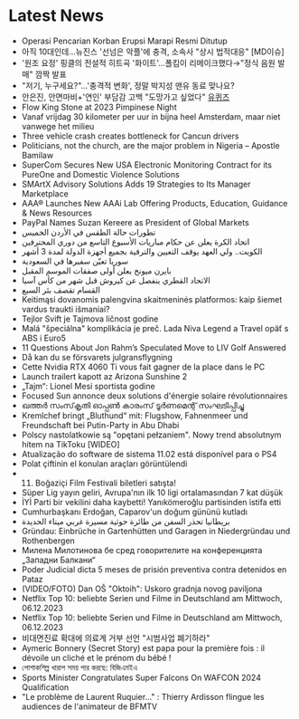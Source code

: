 # Latest News
-  Operasi Pencarian Korban Erupsi Marapi Resmi Ditutup
-  아직 10대인데…뉴진스 '선넘은 악플'에 충격, 소속사 "상시 법적대응" [MD이슈]
-  '원조 요정' 핑클의 전설적 히트곡 '화이트'…폴킴이 리메이크했다→"정식 음원 발매" 깜짝 발표
-  "저기, 누구세요?"…'충격적 변화', 정말 박지성 맨유 동료 맞나요?
-  안은진, 안면마비+'연인' 부담감 고백 "도망가고 싶었다" [유퀴즈](종합)
-  Flow King Stone at 2023 Pimpinese Night
-  Vanaf vrijdag 30 kilometer per uur in bijna heel Amsterdam, maar niet vanwege het milieu
-  Three vehicle crash creates bottleneck for Cancun drivers
-  Politicians, not the church, are the major problem in Nigeria – Apostle Bamilaw
-  SuperCom Secures New USA Electronic Monitoring Contract for its PureOne and Domestic Violence Solutions
-  SMArtX Advisory Solutions Adds 19 Strategies to Its Manager Marketplace
-  AAA® Launches New AAAi Lab Offering Products, Education, Guidance & News Resources
-  PayPal Names Suzan Kereere as President of Global Markets
-  تطورات حالة الطقس في الأردن الخميس
-  اتحاد الكرة يعلن عن حكام مباريات الأسبوع التاسع من دوري المحترفين
-  الكويت.. ولي العهد يوقف التعيين والترقية بجميع أجهزة الدولة لمدة 3 أشهر
-  سوريا تعيّن سفيرها في السعودية
-  بايرن ميونخ يعلن أولى صفقات الموسم المقبل
-  الاتحاد القطري ينفصل عن كيروش قبل شهر من كأس آسيا
-  القسام تقصف بئر السبع
-  Keitimąsi dovanomis palengvina skaitmeninės platformos: kaip šiemet vardus traukti išmaniai?
-  Tejlor Svift je Tajmova ličnost godine
-  Malá "špeciálna" komplikácia je preč. Lada Niva Legend a Travel opäť s ABS i Euro5
-  11 Questions About Jon Rahm’s Speculated Move to LIV Golf Answered
-  Då kan du se försvarets julgransflygning
-  Cette Nvidia RTX 4060 Ti vous fait gagner de la place dans le PC
-  Launch trailert kapott az Arizona Sunshine 2
-  „Tajm“: Lionel Mesi sportista godine
-  Focused Sun annonce deux solutions d'énergie solaire révolutionnaires
-  ഖത്തര്‍ സംസ്‌കൃതി ഓപ്പണ്‍ കാരംസ് ടൂര്‍ണമെന്റ് സംഘടിപ്പിച്ചു
-  Kremlchef bringt „Bluthund“ mit: Flugshow, Fahnenmeer und Freundschaft bei Putin-Party in Abu Dhabi
-  Polscy nastolatkowie są "opętani pełzaniem". Nowy trend absolutnym hitem na TikToku [WIDEO]
-  Atualização do software de sistema 11.02 está disponível para o PS4
-  Polat çiftinin el konulan araçları görüntülendi
-  11. Boğaziçi Film Festivali biletleri satışta!
-  Süper Lig yayın geliri, Avrupa'nın ilk 10 ligi ortalamasından 7 kat düşük
-  İYİ Parti bir vekilini daha kaybetti! Yanıkömeroğlu partisinden istifa etti
-  Cumhurbaşkanı Erdoğan, Caparov'un doğum gününü kutladı
-  بريطانيا تحذر السفن من طائرة حوثية مسيرة غربي ميناء الحديدة
-  Gründau: Einbrüche in Gartenhütten und Garagen in Niedergründau und Rothenbergen
-  Милена Милотинова бе сред говорителите на конференцията „Западни Балкани“
-  Poder Judicial dicta 5 meses de prisión preventiva contra detenidos en Pataz
-  (VIDEO/FOTO) Dan OŠ "Oktoih": Uskoro gradnja novog paviljona
-  Netflix Top 10: beliebte Serien und Filme in Deutschland am Mittwoch, 06.12.2023
-  Netflix Top 10: beliebte Serien und Filme in Deutschland am Mittwoch, 06.12.2023
-  비대면진료 확대에 의료계 거부 선언 "시범사업 폐기하라"
-  Aymeric Bonnery (Secret Story) est papa pour la première fois : il dévoile un cliché et le prénom du bébé !
-  পোশাকশিল্প খারাপ সময় পার করছে: বিজিএমইএ
-  Sports Minister Congratulates Super Falcons On WAFCON 2024 Qualification
-  "Le problème de Laurent Ruquier..." : Thierry Ardisson flingue les audiences de l'animateur de BFMTV
